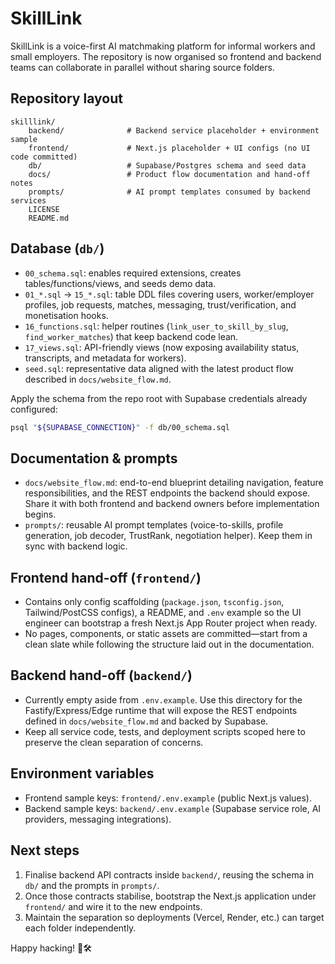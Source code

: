 # SkillLink

SkillLink is a voice-first AI matchmaking platform for informal workers and small employers. The repository is now organised so frontend and backend teams can collaborate in parallel without sharing source folders.

## Repository layout
```
skilllink/
	backend/              # Backend service placeholder + environment sample
	frontend/             # Next.js placeholder + UI configs (no UI code committed)
	db/                   # Supabase/Postgres schema and seed data
	docs/                 # Product flow documentation and hand-off notes
	prompts/              # AI prompt templates consumed by backend services
	LICENSE
	README.md
```

## Database (`db/`)
- `00_schema.sql`: enables required extensions, creates tables/functions/views, and seeds demo data.
- `01_*.sql` → `15_*.sql`: table DDL files covering users, worker/employer profiles, job requests, matches, messaging, trust/verification, and monetisation hooks.
- `16_functions.sql`: helper routines (`link_user_to_skill_by_slug`, `find_worker_matches`) that keep backend code lean.
- `17_views.sql`: API-friendly views (now exposing availability status, transcripts, and metadata for workers).
- `seed.sql`: representative data aligned with the latest product flow described in `docs/website_flow.md`.

Apply the schema from the repo root with Supabase credentials already configured:
```bash
psql "${SUPABASE_CONNECTION}" -f db/00_schema.sql
```

## Documentation & prompts
- `docs/website_flow.md`: end-to-end blueprint detailing navigation, feature responsibilities, and the REST endpoints the backend should expose. Share it with both frontend and backend owners before implementation begins.
- `prompts/`: reusable AI prompt templates (voice-to-skills, profile generation, job decoder, TrustRank, negotiation helper). Keep them in sync with backend logic.

## Frontend hand-off (`frontend/`)
- Contains only config scaffolding (`package.json`, `tsconfig.json`, Tailwind/PostCSS configs), a README, and `.env` example so the UI engineer can bootstrap a fresh Next.js App Router project when ready.
- No pages, components, or static assets are committed—start from a clean slate while following the structure laid out in the documentation.

## Backend hand-off (`backend/`)
- Currently empty aside from `.env.example`. Use this directory for the Fastify/Express/Edge runtime that will expose the REST endpoints defined in `docs/website_flow.md` and backed by Supabase.
- Keep all service code, tests, and deployment scripts scoped here to preserve the clean separation of concerns.

## Environment variables
- Frontend sample keys: `frontend/.env.example` (public Next.js values).
- Backend sample keys: `backend/.env.example` (Supabase service role, AI providers, messaging integrations).

## Next steps
1. Finalise backend API contracts inside `backend/`, reusing the schema in `db/` and the prompts in `prompts/`.
2. Once those contracts stabilise, bootstrap the Next.js application under `frontend/` and wire it to the new endpoints.
3. Maintain the separation so deployments (Vercel, Render, etc.) can target each folder independently.

Happy hacking! 🎤🛠️